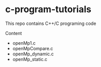 # c-program-tutorials
<p> This repo contains C++/C programing code
<summary>Content</summary>
  
- openMp1.c
- openMpCompare.c
- openMp_dynamic.c
- openMp_static.c

